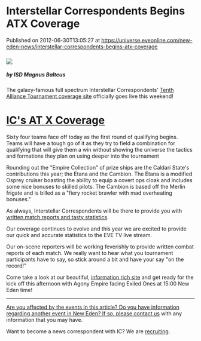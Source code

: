 # Interstellar Correspondents Begins ATX Coverage
Published on 2012-06-30T13:05:27 at https://universe.eveonline.com/new-eden-news/interstellar-correspondents-begins-atx-coverage

###   

![](http://web.ccpgamescdn.com/newssystem/media/62830/1/ISD_Correspondents.png)

#####  by ISD Magnus Balteus

The galaxy-famous full spectrum Interstellar Correspondents' [Tenth Alliance Tournament coverage site](http://at.eve-ic.net/10/) officially goes live this weekend!

#  [IC's AT X Coverage](http://at.eve-ic.net/10/)

Sixty four teams face off today as the first round of qualifying begins. Teams will have a tough go of it as they try to field a combination for qualifying that will give them a win without showing the universe the tactics and formations they plan on using deeper into the tournament

Rounding out the "Empire Collection" of prize ships are the Caldari State's contributions this year; the Etana and the Cambion. The Etana is a modified Osprey cruiser boasting the ability to equip a covert ops cloak and includes some nice bonuses to skilled pilots. The Cambion is based off the Merlin frigate and is billed as a "fiery rocket brawler with mad overheating bonuses."

As always, Interstellar Correspondents will be there to provide you with [written match reports and tasty statistics](http://at.eve-ic.net/10/).

Our coverage continues to evolve and this year we are excited to provide our quick and accurate statistics to the EVE TV live stream.

Our on-scene reporters will be working feverishly to provide written combat reports of each match. We really want to hear what you tournament participants have to say, so stick around a bit and have your say "on the record!"

Come take a look at our beautiful, [information rich site](http://at.eve-ic.net/10/) and get ready for the kick off this afternoon with Agony Empire facing Exiled Ones at 15:00 New Eden time!

[ ](https://forums.eveonline.com/default.aspx?g=posts&t=118533)

* * *

[Are you affected by the events in this article? Do you have information regarding another event in New Eden? If so, please ](https://forums.eveonline.com/default.aspx?g=posts&t=118533)[contact us](http://www.eveonline.com/news.asp?a=submitrp) with any information that you may have.  
  
Want to become a news correspondent with IC? We are [recruiting](http://www.eveonline.com/isd.asp).
